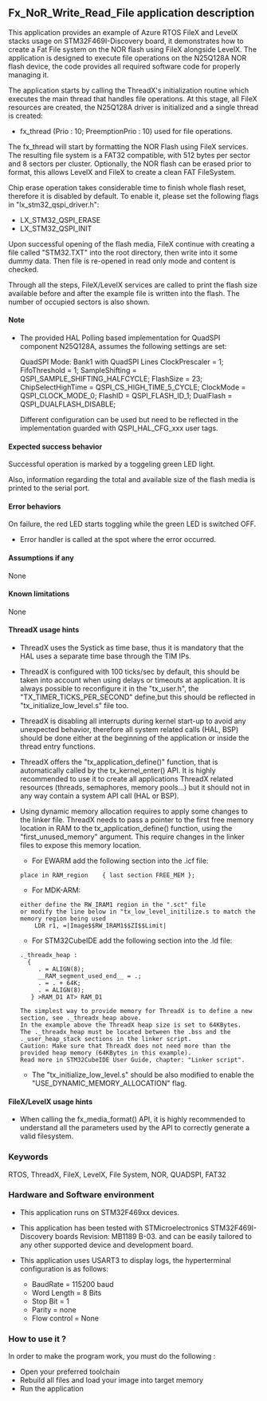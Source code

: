 
## <b>Fx_NoR_Write_Read_File application description</b>

This application provides an example of Azure RTOS FileX and LevelX stacks usage on STM32F469I-Discovery board, it demonstrates how to create a Fat File system on the NOR flash using FileX alongside LevelX. The application is designed to execute file operations on the N25Q128A NOR flash device, the code provides all required software code for properly managing it.

The application starts by calling the ThreadX's initialization routine which executes the main thread that handles file operations. At this stage, all FileX resources are created, the N25Q128A driver is initialized and a single thread is created:

  - fx_thread (Prio : 10; PreemptionPrio : 10) used for file operations.

The fx_thread will start by formatting the NOR Flash using FileX services. The resulting file system is a FAT32 compatible, with 512 bytes per sector and 8 sectors per cluster. Optionally, the NOR flash can be erased prior to format, this allows LevelX and FileX to create a clean FAT FileSystem.

Chip erase operation takes considerable time to finish whole flash reset, therefore it is disabled by default. To enable it, please set the following flags in "lx_stm32_qspi_driver.h":

  - LX_STM32_QSPI_ERASE
  - LX_STM32_QSPI_INIT

Upon successful opening of the flash media, FileX continue with creating a file called "STM32.TXT" into the root directory, then write into it some dummy data. Then file is re-opened in read only mode and content is checked.

Through all the steps, FileX/LevelX services are called to print the flash size available before and after the example file is written into the flash. The number of occupied sectors is also shown.

#### <b>Note</b>

- The provided HAL Polling based implementation for QuadSPI component N25Q128A, assumes the following settings are set:

  QuadSPI Mode: Bank1 with QuadSPI Lines
  ClockPrescaler = 1;
  FifoThreshold = 1;
  SampleShifting = QSPI_SAMPLE_SHIFTING_HALFCYCLE;
  FlashSize = 23;
  ChipSelectHighTime = QSPI_CS_HIGH_TIME_5_CYCLE;
  ClockMode = QSPI_CLOCK_MODE_0;
  FlashID = QSPI_FLASH_ID_1;
  DualFlash = QSPI_DUALFLASH_DISABLE;

    Different configuration can be used but need to be reflected in the implementation guarded with QSPI_HAL_CFG_xxx user tags.

#### <b>Expected success behavior</b>

Successful operation is marked by a toggeling green LED light.

Also, information regarding the total and available size of the flash media is printed to the serial port.

#### <b>Error behaviors</b>

On failure, the red LED starts toggling while the green LED is switched OFF.
- Error handler is called at the spot where the error occurred.

#### <b>Assumptions if any</b>
None

#### <b>Known limitations</b>
None

#### <b>ThreadX usage hints</b>

 - ThreadX uses the Systick as time base, thus it is mandatory that the HAL uses a separate time base through the TIM IPs.
 - ThreadX is configured with 100 ticks/sec by default, this should be taken into account when using delays or timeouts at application. It is always possible to reconfigure it in the "tx_user.h", the "TX_TIMER_TICKS_PER_SECOND" define,but this should be reflected in "tx_initialize_low_level.s" file too.
 - ThreadX is disabling all interrupts during kernel start-up to avoid any unexpected behavior, therefore all system related calls (HAL, BSP) should be done either at the beginning of the application or inside the thread entry functions.
 - ThreadX offers the "tx_application_define()" function, that is automatically called by the tx_kernel_enter() API.
   It is highly recommended to use it to create all applications ThreadX related resources (threads, semaphores, memory pools...)  but it should not in any way contain a system API call (HAL or BSP).
 - Using dynamic memory allocation requires to apply some changes to the linker file.
   ThreadX needs to pass a pointer to the first free memory location in RAM to the tx_application_define() function,
   using the "first_unused_memory" argument.
   This require changes in the linker files to expose this memory location.
    + For EWARM add the following section into the .icf file:
     ```
	 place in RAM_region    { last section FREE_MEM };
	 ```
    + For MDK-ARM:
	```
    either define the RW_IRAM1 region in the ".sct" file
    or modify the line below in "tx_low_level_initilize.s to match the memory region being used
        LDR r1, =|Image$$RW_IRAM1$$ZI$$Limit|
	```
    + For STM32CubeIDE add the following section into the .ld file:
	``` 
    ._threadx_heap :
      {
         . = ALIGN(8);
         __RAM_segment_used_end__ = .;
         . = . + 64K;
         . = ALIGN(8);
       } >RAM_D1 AT> RAM_D1
	``` 
	
       The simplest way to provide memory for ThreadX is to define a new section, see ._threadx_heap above.
       In the example above the ThreadX heap size is set to 64KBytes.
       The ._threadx_heap must be located between the .bss and the ._user_heap_stack sections in the linker script.	 
       Caution: Make sure that ThreadX does not need more than the provided heap memory (64KBytes in this example).	 
       Read more in STM32CubeIDE User Guide, chapter: "Linker script".
	  
    + The "tx_initialize_low_level.s" should be also modified to enable the "USE_DYNAMIC_MEMORY_ALLOCATION" flag.

#### <b>FileX/LevelX usage hints</b>

- When calling the fx_media_format() API, it is highly recommended to understand all the parameters used by the API to correctly generate a valid filesystem.

### <b>Keywords</b>

RTOS, ThreadX, FileX, LevelX, File System, NOR, QUADSPI, FAT32

### <b>Hardware and Software environment</b>

  - This application runs on STM32F469xx devices.
  - This application has been tested with STMicroelectronics STM32F469I-Discovery boards Revision: MB1189 B-03.
    and can be easily tailored to any other supported device and development board.

  - This application uses USART3 to display logs, the hyperterminal configuration is as follows:
  
      - BaudRate = 115200 baud
      - Word Length = 8 Bits
      - Stop Bit = 1
      - Parity = none
      - Flow control = None

### <b>How to use it ?</b>

In order to make the program work, you must do the following :

 - Open your preferred toolchain
 - Rebuild all files and load your image into target memory
 - Run the application
